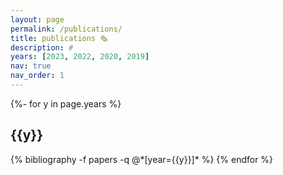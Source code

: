 ```yaml
---
layout: page
permalink: /publications/
title: publications 🗞️
description: #
years: [2023, 2022, 2020, 2019]
nav: true
nav_order: 1
---
```

<!-- _pages/publications.md -->
<div class="publications">

{%- for y in page.years %}
  <h2 class="year">{{y}}</h2>
  {% bibliography -f papers -q @*[year={{y}}]* %}
{% endfor %}

</div>

